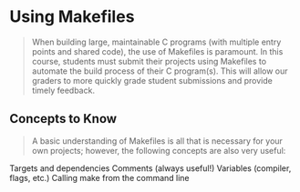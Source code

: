 # Using Makefiles
> When building large, maintainable C programs (with multiple entry points and shared code), the use of Makefiles is paramount. In this course, students must submit their projects using Makefiles to automate the build process of their C program(s). This will allow our graders to more quickly grade student submissions and provide timely feedback.

## Concepts to Know
> A basic understanding of Makefiles is all that is necessary for your own projects; however, the following concepts are also very useful:

Targets and dependencies
Comments (always useful!)
Variables (compiler, flags, etc.)
Calling make from the command line
